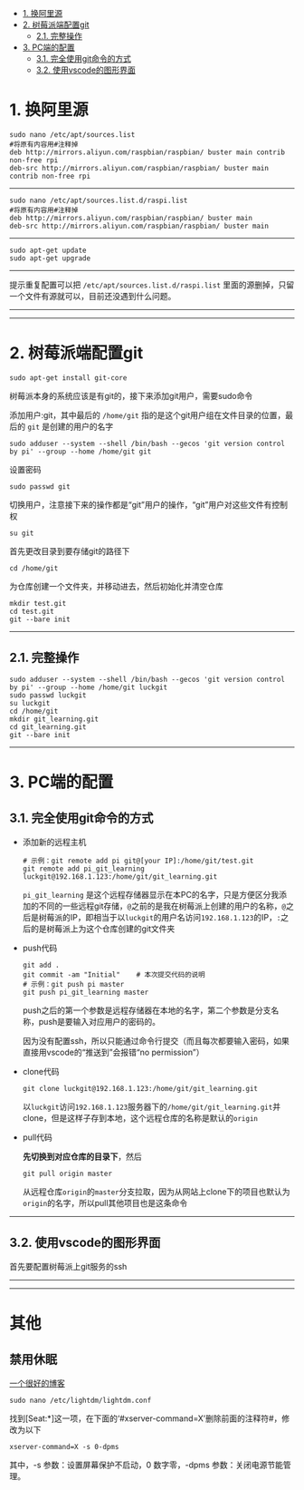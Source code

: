 
<!-- TOC -->

- [1. 换阿里源](#1-换阿里源)
- [2. 树莓派端配置git](#2-树莓派端配置git)
    - [2.1. 完整操作](#21-完整操作)
- [3. PC端的配置](#3-pc端的配置)
    - [3.1. 完全使用git命令的方式](#31-完全使用git命令的方式)
    - [3.2. 使用vscode的图形界面](#32-使用vscode的图形界面)

<!-- /TOC -->

# 1. 换阿里源
    sudo nano /etc/apt/sources.list
    #将原有内容用#注释掉
    deb http://mirrors.aliyun.com/raspbian/raspbian/ buster main contrib non-free rpi
    deb-src http://mirrors.aliyun.com/raspbian/raspbian/ buster main contrib non-free rpi
*** 
    sudo nano /etc/apt/sources.list.d/raspi.list
    #将原有内容用#注释掉
    deb http://mirrors.aliyun.com/raspbian/raspbian/ buster main
    deb-src http://mirrors.aliyun.com/raspbian/raspbian/ buster main
*** 
    sudo apt-get update
    sudo apt-get upgrade
***
提示重复配置可以把 `/etc/apt/sources.list.d/raspi.list` 里面的源删掉，只留一个文件有源就可以，目前还没遇到什么问题。

***
***
# 2. 树莓派端配置git
    sudo apt-get install git-core
树莓派本身的系统应该是有git的，接下来添加git用户，需要sudo命令
    
添加用户:git，其中最后的 `/home/git` 指的是这个git用户组在文件目录的位置，最后的 `git` 是创建的用户的名字

    sudo adduser --system --shell /bin/bash --gecos 'git version control by pi' --group --home /home/git git


设置密码

    sudo passwd git

切换用户，注意接下来的操作都是“git”用户的操作，“git”用户对这些文件有控制权

    su git

首先更改目录到要存储git的路径下

    cd /home/git

为仓库创建一个文件夹，并移动进去，然后初始化并清空仓库

    mkdir test.git
    cd test.git
    git --bare init







***
## 2.1. 完整操作

    sudo adduser --system --shell /bin/bash --gecos 'git version control by pi' --group --home /home/git luckgit
    sudo passwd luckgit
    su luckgit
    cd /home/git
    mkdir git_learning.git
    cd git_learning.git
    git --bare init
***

# 3. PC端的配置
## 3.1. 完全使用git命令的方式
*   添加新的远程主机

        # 示例：git remote add pi git@[your IP]:/home/git/test.git
        git remote add pi_git_learning luckgit@192.168.1.123:/home/git/git_learning.git

    `pi_git_learning` 是这个远程存储器显示在本PC的名字，只是方便区分我添加的不同的一些远程git存储，`@`之前的是我在树莓派上创建的用户的名称，`@`之后是树莓派的IP，即相当于以`luckgit`的用户名访问`192.168.1.123`的IP，`:`之后的是树莓派上为这个仓库创建的git文件夹

*   push代码

        git add .
        git commit -am "Initial"    # 本次提交代码的说明
        # 示例：git push pi master
        git push pi_git_learning master

    push之后的第一个参数是远程存储器在本地的名字，第二个参数是分支名称，push是要输入对应用户的密码的。
    
    因为没有配置ssh，所以只能通过命令行提交（而且每次都要输入密码，如果直接用vscode的“推送到”会报错“no permission”）

*   clone代码

        git clone luckgit@192.168.1.123:/home/git/git_learning.git
    
    以`luckgit`访问`192.168.1.123`服务器下的`/home/git/git_learning.git`并clone，但是这样子存到本地，这个远程仓库的名称是默认的`origin`

*   pull代码

    **先切换到对应仓库的目录下**，然后

        git pull origin master

    从远程仓库`origin`的`master`分支拉取，因为从网站上clone下的项目也默认为`origin`的名字，所以pull其他项目也是这条命令


***

## 3.2. 使用vscode的图形界面

首先要配置树莓派上git服务的ssh


***
***

# 其他

## 禁用休眠
[一个很好的博客](https://www.cnblogs.com/xiaoqianbook/p/11945271.html)

    sudo nano /etc/lightdm/lightdm.conf
找到[Seat:*]这一项，在下面的‘#xserver-command=X’删除前面的注释符#，修改为以下

    xserver-command=X -s 0-dpms

其中，-s 参数：设置屏幕保护不启动，0 数字零，-dpms 参数：关闭电源节能管理。

